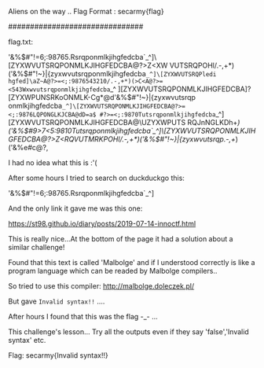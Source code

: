 Aliens on the way ..
Flag Format : secarmy{flag}

###############################

flag.txt:

'&%$#"!=6;:98765.Rsrqponmlkjihgfedcba`_^]\[ZYXWVUTSRQPONMLKJIHGFEDCBA@?>Z<XW
VUTSRQPOHl/.-,+*)('&%$#"!~}|{zyxwvutsrqponmlkjihgfedcba`_^]\[ZYXWVUTSRQPledi
hgfed]\aZ~A@?>=<;:9876543210/.-,+*)(>C<A@?>=<543Wxwvutsrqponmlkjihgfedcba`_^
]\[ZYXWVUTSRQPONMLKJIHGFEDCBA]?[ZYXWPUNSRKoONMLK-Cg*@d'&%$#"!~}|{zyxwvutsrqp
onmlkjihgfedcba`_^]\[ZYXWVUTSRQPONMLKJIHGFEDCBA@?>=<;:9876LQPONGLKJCBA@dD=a$
#?>=<;:9870Tutsrqponmlkjihgfedcba`_^]\[ZYXWVUTSRQPONMLKJIHGFEDCBA@\UZYXWPUTS
RQJnNGLKDh+*)('&%$#9>7<5:9810Tutsrqponmlkjihgfedcba`_^]\[ZYXWVUTSRQPONMLKJIH
GFEDCBA@?>Z<RQVUTMRKPOHl/.-,+*)('&%$#"!~}|{zyxwvutsrqp.-,+*)('&%e#c@?,

I had no idea what this is :'(

After some hours I tried to search on duckduckgo this:

'&%$#"!=6;:98765.Rsrqponmlkjihgfedcba`_^]

And the only link it gave me was this one:

https://st98.github.io/diary/posts/2019-07-14-innoctf.html

This is really nice...At the bottom of the page it had a solution about a similar challenge!

Found that this text is called 'Malbolge' and if I understood correctly is like a program language which can be readed by Malbolge compilers..

So tried to use this compiler: http://malbolge.doleczek.pl/

But gave <code>Invalid syntax!!</code> ....

After hours I found that this was the flag -_- ...

This challenge's lesson... Try all the outputs even if they say 'false','Invalid syntax' etc.

Flag: secarmy{Invalid syntax!!}
